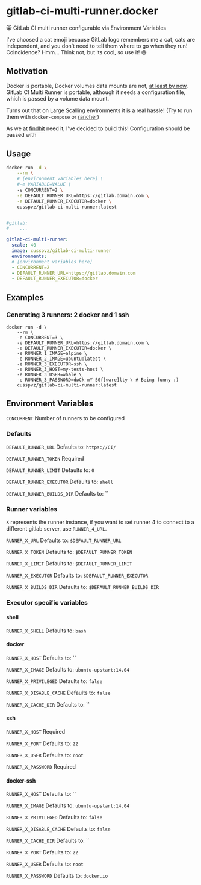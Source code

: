 # gitlab-ci-multi-runner.docker

:smile_cat: GitLab CI multi runner configurable via Environment Variables

I've choosed a cat emoji because GitLab logo remembers me a cat, cats are
independent, and you don't need to tell them where to go when they run!
Coincidence? Hmm... Think not, but its cool, so use it! :smile:

## Motivation
Docker is portable, Docker volumes data mounts are not, [at least by now](https://github.com/rancher/convoy).
GitLab CI Multi Runner is portable, although it needs a configuration file,
which is passed by a volume data mount.

Turns out that on Large Scalling environments it is a real hassle! (Try to run
them with `docker-compose` or [rancher](https://rancher.com))

As we at [findhit](https://findhit.com) need it, I've decided to build this!
Configuration should be passed with

## Usage

```bash
docker run -d \
    --rm \
    # [environment variables here] \
    #-e VARIABLE=VALUE \
    -e CONCURRENT=2 \
    -e DEFAULT_RUNNER_URL=https://gitlab.domain.com \
    -e DEFAULT_RUNNER_EXECUTOR=docker \
    cusspvz/gitlab-ci-multi-runner:latest
```

```yaml

#gitlab:
#    ...

gitlab-ci-multi-runner:
  scale: 40
  image: cusspvz/gitlab-ci-multi-runner
  environments:
  # [environment variables here]
  - CONCURRENT=2
  - DEFAULT_RUNNER_URL=https://gitlab.domain.com
  - DEFAULT_RUNNER_EXECUTOR=docker

```

## Examples

### Generating 3 runners: 2 docker and 1 ssh

```
docker run -d \
    --rm \
    -e CONCURRENT=3 \
    -e DEFAULT_RUNNER_URL=https://gitlab.domain.com \
    -e DEFAULT_RUNNER_EXECUTOR=docker \
    -e RUNNER_1_IMAGE=alpine \
    -e RUNNER_2_IMAGE=ubuntu:latest \
    -e RUNNER_3_EXECUTOR=ssh \
    -e RUNNER_3_HOST=my-tests-host \
    -e RUNNER_3_USER=whale \
    -e RUNNER_3_PASSWORD=døCk-mY-S0f[ware]lty \ # Being funny :)
    cusspvz/gitlab-ci-multi-runner:latest
```

## Environment Variables

`CONCURRENT`
Number of runners to be configured

### Defaults

`DEFAULT_RUNNER_URL`
Defaults to: `https://CI/`

`DEFAULT_RUNNER_TOKEN`
Required

`DEFAULT_RUNNER_LIMIT`
Defaults to: `0`

`DEFAULT_RUNNER_EXECUTOR`
Defaults to: `shell`

`DEFAULT_RUNNER_BUILDS_DIR`
Defaults to: ``


### Runner variables
`X` represents the runner instance, if you want to set runner 4 to connect to
a different gitlab server, use `RUNNER_4_URL`.

`RUNNER_X_URL`
Defaults to: `$DEFAULT_RUNNER_URL`

`RUNNER_X_TOKEN`
Defaults to: `$DEFAULT_RUNNER_TOKEN`

`RUNNER_X_LIMIT`
Defaults to: `$DEFAULT_RUNNER_LIMIT`

`RUNNER_X_EXECUTOR`
Defaults to: `$DEFAULT_RUNNER_EXECUTOR`

`RUNNER_X_BUILDS_DIR`
Defaults to: `$DEFAULT_RUNNER_BUILDS_DIR`


### Executor specific variables

#### shell
`RUNNER_X_SHELL`
Defaults to: `bash`

#### docker
`RUNNER_X_HOST`
Defaults to: ``

`RUNNER_X_IMAGE`
Defaults to: `ubuntu-upstart:14.04`

`RUNNER_X_PRIVILEGED`
Defaults to: `false`

`RUNNER_X_DISABLE_CACHE`
Defaults to: `false`

`RUNNER_X_CACHE_DIR`
Defaults to: ``

#### ssh
`RUNNER_X_HOST`
Required

`RUNNER_X_PORT`
Defaults to: `22`

`RUNNER_X_USER`
Defaults to: `root`

`RUNNER_X_PASSWORD`
Required

#### docker-ssh
`RUNNER_X_HOST`
Defaults to: ``

`RUNNER_X_IMAGE`
Defaults to: `ubuntu-upstart:14.04`

`RUNNER_X_PRIVILEGED`
Defaults to: `false`

`RUNNER_X_DISABLE_CACHE`
Defaults to: `false`

`RUNNER_X_CACHE_DIR`
Defaults to: ``

`RUNNER_X_PORT`
Defaults to: `22`

`RUNNER_X_USER`
Defaults to: `root`

`RUNNER_X_PASSWORD`
Defaults to: `docker.io`
